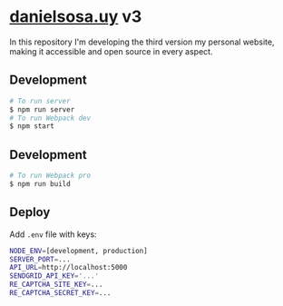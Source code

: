 # [danielsosa.uy](http://danielsosa.uy) v3
In this repository I'm developing the third version my personal website, making it accessible and open source in every aspect.

## Development
```bash
# To run server 
$ npm run server
# To run Webpack dev
$ npm start
```

## Development
```bash
# To run Webpack pro
$ npm run build
```

## Deploy
Add `.env` file with keys:
```bash
NODE_ENV=[development, production]
SERVER_PORT=...
API_URL=http://localhost:5000
SENDGRID_API_KEY='...'
RE_CAPTCHA_SITE_KEY=...
RE_CAPTCHA_SECRET_KEY=...
```